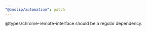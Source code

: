 ```yaml
---
"@onslip/automation": patch
---
```


@types/chrome-remote-interface should be a regular dependency.

